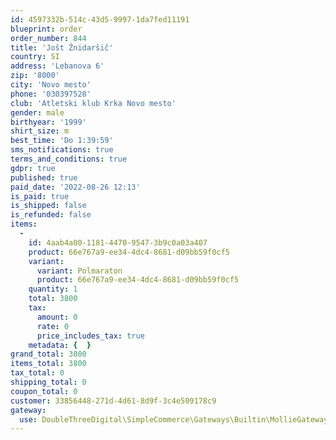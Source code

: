 ```yaml
---
id: 4597332b-514c-43d5-9997-1da7fed11191
blueprint: order
order_number: 844
title: 'Jošt Žnidaršič'
country: SI
address: 'Lebanova 6'
zip: '8000'
city: 'Novo mesto'
phone: '030397528'
club: 'Atletski klub Krka Novo mesto'
gender: male
birthyear: '1999'
shirt_size: m
best_time: 'Do 1:39:59'
sms_notifications: true
terms_and_conditions: true
gdpr: true
published: true
paid_date: '2022-08-26 12:13'
is_paid: true
is_shipped: false
is_refunded: false
items:
  -
    id: 4aab4a00-1181-4470-9547-3b9c0a03a407
    product: 66e767a9-ee34-4dc4-8681-d09bb59f0cf5
    variant:
      variant: Polmaraton
      product: 66e767a9-ee34-4dc4-8681-d09bb59f0cf5
    quantity: 1
    total: 3800
    tax:
      amount: 0
      rate: 0
      price_includes_tax: true
    metadata: {  }
grand_total: 3800
items_total: 3800
tax_total: 0
shipping_total: 0
coupon_total: 0
customer: 33856448-271d-4d61-8d9f-3c4e509178c9
gateway:
  use: DoubleThreeDigital\SimpleCommerce\Gateways\Builtin\MollieGateway
---
```

